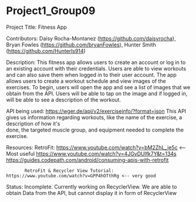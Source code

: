 # Project1_Group09
Project Title: Fitness App

Contributors: Daisy Rocha-Montanez (https://github.com/daisyrocha), Bryan Fowles (https://github.com/bryanFowles), Hunter Smith (https://github.com/Hunterls914)


Description: This fitness app allows users to create an account or log in to an existing account with their credentials.
             Users are able to view workouts and can also save them when logged in to their user account. The app allows
             users to create a workout schedule and view images of the exercises. To begin, users will open the app and see
             a list of images that we obtain from the API. Users will be able to tap on the image and if logged in, will be
             able to see a description of the workout.


API being used: https://wger.de/api/v2/exerciseinfo/?format=json
                This API gives us information regarding workouts, like the name of the exercise, a description of how it's  
                done, the targeted muscle group, and equipment needed to complete the exercise.
                

Resources: RetroFit: https://www.youtube.com/watch?v=bM2ZhL_je5c <-- Most useful
                     https://www.youtube.com/watch?v=4JGvDUlfk7Y&t=134s
                     https://guides.codepath.com/android/consuming-apis-with-retrofit
                     
           RetroFit & Recycler View Tutorial: https://www.youtube.com/watch?v=GPP4hOTthRg <-- very good          


Status: Incomplete. Currently working on RecyclerView. We are able to obtain Data from the API, but cannot display it in form of RecyclerView
